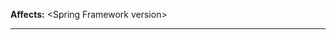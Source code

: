 <!--
!!! For Security Vulnerabilities, please go to https://pivotal.io/security !!!
-->
**Affects:** \<Spring Framework version>

---
<!--

Thanks for taking the time to create an issue. Please read the following:

- Questions should be asked on Stack Overflow.
- For bugs, specify affected versions and explain what you are trying to do.
- For enhancements, provide context and describe the problem.

Issue or Pull Request? Create only one, not both. GitHub treats them as the same.
If unsure, start with an issue, and if you submit a pull request later, the
issue will be closed as superseded.

-->